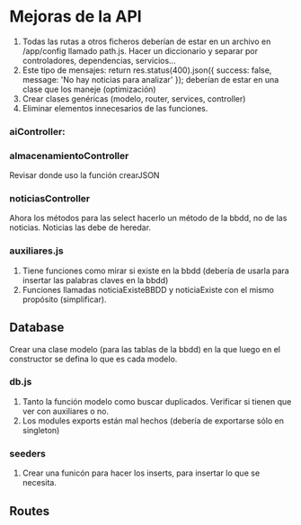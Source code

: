 # Mejoras de la API
1. Todas las rutas a otros ficheros deberían de estar en un archivo en /app/config llamado path.js. Hacer un diccionario y separar por controladores, dependencias, servicios...
2. Este tipo de mensajes:
    return res.status(400).json({
                    success: false,
                    message: 'No hay noticias para analizar'
                });
deberían de estar en una clase que los maneje (optimización)
3. Crear clases genéricas (modelo, router, services, controller)
4. Eliminar elementos innecesarios de las funciones.
### aiController:

### almacenamientoController
Revisar donde uso la función crearJSON

### noticiasController
Ahora los métodos para las select hacerlo un método de la bbdd, no de las noticias. Noticias las debe de heredar.

### auxiliares.js
1. Tiene funciones como mirar si existe en la bbdd (debería de usarla para insertar las palabras claves en la bbdd)
2. Funciones llamadas noticiaExisteBBDD y noticiaExiste con el mismo propósito (simplificar).

## Database
Crear una clase modelo (para las tablas de la bbdd) en la que luego en el constructor se defina lo que es cada modelo.

### db.js
1. Tanto la función modelo como buscar duplicados. Verificar si tienen que ver con auxiliares o no.
2. Los modules exports están mal hechos (debería de exportarse sólo en singleton)

### seeders
1. Crear una funicón para hacer los inserts, para insertar lo que se necesita.

## Routes

